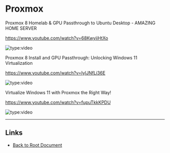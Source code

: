 # Proxmox

Proxmox 8 Homelab & GPU Passthrough to Ubuntu Desktop - AMAZING HOME SERVER

<https://www.youtube.com/watch?v=68KwyiiHtXo>

![type:video](https://www.youtube.com/embed/68KwyiiHtXo)

Proxmox 8 Install and GPU Passthrough: Unlocking Windows 11 Virtualization 

<https://www.youtube.com/watch?v=IylJNfLi36E>

![type:video](https://www.youtube.com/embed/IylJNfLi36E)

Virtualize Windows 11 with Proxmox the Right Way!

<https://www.youtube.com/watch?v=fupuTkkKPDU>

![type:video](https://www.youtube.com/embed/fupuTkkKPDU)

----
<!-- Footer Begins Here -->
## Links

- [Back to Root Document](../README.md)
